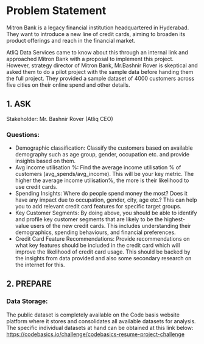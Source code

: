 # Problem Statement  
Mitron Bank is a legacy financial institution headquartered in Hyderabad. They want to introduce a new line of credit cards, aiming to broaden its product offerings and reach in the financial market.  

AtliQ Data Services came to know about this through an internal link and approached Mitron Bank with a proposal to implement this project. However, strategy director of Mitron Bank, Mr.Bashnir Rover is skeptical and asked them to do a pilot project with the sample data before handing them the full project. They provided a sample dataset of 4000 customers across five cities on their online spend and other details.  

## 1. ASK  
Stakeholder: Mr. Bashnir Rover (Atliq CEO)  

### Questions:  
- Demographic classification: Classify the customers based on available demography such as age group, gender, occupation etc. and provide insights based on them.
- Avg income utilisation %: Find the average income utilisation % of customers (avg_spends/avg_income). This will be your key metric. The higher the average income utilisation%, the more is their likelihood to use credit cards.
- Spending Insights: Where do people spend money the most? Does it have any impact due to occupation, gender, city, age etc.? This can help you to add relevant credit card features for specific target groups.
- Key Customer Segments: By doing above, you should be able to identify and profile key customer segments that are likely to be the highest-value users of the new credit cards. This includes understanding their demographics, spending behaviours, and financial preferences.
- Credit Card Feature Recommendations: Provide recommendations on what key features should be included in the credit card which will improve the likelihood of credit card usage. This should be backed by the insights from data provided and also some secondary research on the internet for this.


## 2. PREPARE  
### Data Storage:
The public dataset is completely available on the Code basis website platform where it stores and consolidates all available datasets for analysis. The specific individual datasets at hand can be obtained at this link below: https://codebasics.io/challenge/codebasics-resume-project-challenge
